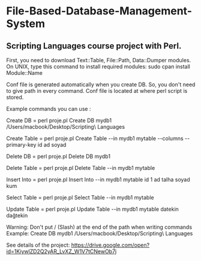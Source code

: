 # File-Based-Database-Management-System

## Scripting Languages course project with Perl. 

First, you need to download Text::Table, File::Path, Data::Dumper modules. 
On UNIX, type this command to install required modules: sudo cpan install Module::Name

Conf file is generated automatically when you create DB. So, you don't need to give path in every command.
Conf file is located at where perl script is stored.

Example commands you can use :

Create DB = perl proje.pl Create DB mydb1 /Users/macbook/Desktop/Scripting\ Languages

Create Table = perl proje.pl Create Table --in mydb1 mytable --columns --primary-key id ad soyad

Delete DB = perl proje.pl Delete DB mydb1

Delete Table = perl proje.pl Delete Table --in mydb1 mytable

Insert Into = perl proje.pl Insert Into --in mydb1 mytable id 1 ad talha soyad kum

Select Table = perl proje.pl Select Table --in mydb1 mytable 

Update Table = perl proje.pl Update Table --in mydb1 mytable datekin dağtekin

Warning: Don't put / (Slash) at the end of the path when writing commands
Example: Create DB mydb1 /Users/macbook/Desktop/Scripting\ Languages

See details of the project: https://drive.google.com/open?id=1KiywlZD2Q2yAR_LvXZ_W1V7tCNewOb7j
